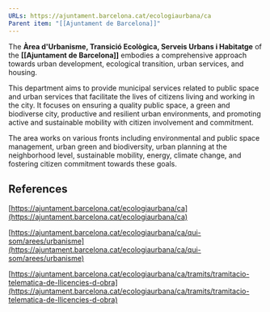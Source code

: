 ```yaml
---
URLs: https://ajuntament.barcelona.cat/ecologiaurbana/ca
Parent item: "[[Ajuntament de Barcelona]]"
---
```

The **Àrea d'Urbanisme, Transició Ecològica, Serveis Urbans i Habitatge** of the **[[Ajuntament de Barcelona]]** embodies a comprehensive approach towards urban development, ecological transition, urban services, and housing. 

This department aims to provide municipal services related to public space and urban services that facilitate the lives of citizens living and working in the city. It focuses on ensuring a quality public space, a green and biodiverse city, productive and resilient urban environments, and promoting active and sustainable mobility with citizen involvement and commitment. 

The area works on various fronts including environmental and public space management, urban green and biodiversity, urban planning at the neighborhood level, sustainable mobility, energy, climate change, and fostering citizen commitment towards these goals.

## References

[https://ajuntament.barcelona.cat/ecologiaurbana/ca](https://ajuntament.barcelona.cat/ecologiaurbana/ca)

[https://ajuntament.barcelona.cat/ecologiaurbana/ca/qui-som/arees/urbanisme](https://ajuntament.barcelona.cat/ecologiaurbana/ca/qui-som/arees/urbanisme)

[https://ajuntament.barcelona.cat/ecologiaurbana/ca/tramits/tramitacio-telematica-de-llicencies-d-obra](https://ajuntament.barcelona.cat/ecologiaurbana/ca/tramits/tramitacio-telematica-de-llicencies-d-obra)